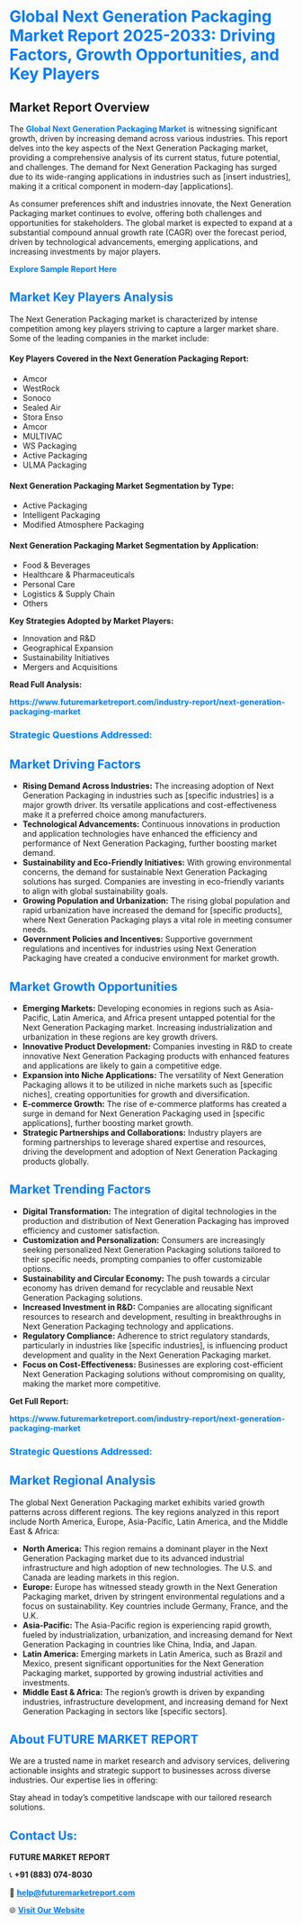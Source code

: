 <h1 style="color: #007BFF;">Global Next Generation Packaging Market Report 2025-2033: Driving Factors, Growth Opportunities, and Key Players</h1>

<section id="overview">
<h2>Market Report Overview</h2>
<p>The <a href="https://www.futuremarketreport.com/industry-report/next-generation-packaging-market" style="color: #007BFF; text-decoration: none;"><strong>Global Next Generation Packaging Market</strong></a> is witnessing significant growth, driven by increasing demand across various industries. This report delves into the key aspects of the Next Generation Packaging market, providing a comprehensive analysis of its current status, future potential, and challenges. The demand for Next Generation Packaging has surged due to its wide-ranging applications in industries such as [insert industries], making it a critical component in modern-day [applications].</p>
<p>As consumer preferences shift and industries innovate, the Next Generation Packaging market continues to evolve, offering both challenges and opportunities for stakeholders. The global market is expected to expand at a substantial compound annual growth rate (CAGR) over the forecast period, driven by technological advancements, emerging applications, and increasing investments by major players.</p>
</section>

<section id="overview">
<p><a href="https://www.futuremarketreport.com/request-sample/reportId=52516" style="color: #007BFF; text-decoration: none;"><strong>Explore Sample Report Here</strong></a></p>
</section>

<section id="key-players">
<h2 style="color: #007BFF;">Market Key Players Analysis</h2>
<p>The Next Generation Packaging market is characterized by intense competition among key players striving to capture a larger market share. Some of the leading companies in the market include:</p>
<h4>Key Players Covered in the Next Generation Packaging Report:</h4>
<ul><li>Amcor</li><li>WestRock</li><li>Sonoco</li><li>Sealed Air</li><li>Stora Enso</li><li>Amcor</li><li>MULTIVAC</li><li>WS Packaging</li><li>Active Packaging</li><li>ULMA Packaging</li></ul>
<h4>Next Generation Packaging Market Segmentation by Type:</h4>
<ul><li>Active Packaging</li><li>Intelligent Packaging</li><li>Modified Atmosphere Packaging</li></ul>

<h4>Next Generation Packaging Market Segmentation by Application:</h4>
<ul><li>Food &amp; Beverages</li><li>Healthcare &amp; Pharmaceuticals</li><li>Personal Care</li><li>Logistics &amp; Supply Chain</li><li>Others</li></ul>
<p><strong>Key Strategies Adopted by Market Players:</strong></p>
<ul>
<li>Innovation and R&D</li>
<li>Geographical Expansion</li>
<li>Sustainability Initiatives</li>
<li>Mergers and Acquisitions</li>
</ul>
</section>

<section>
<p><strong>Read Full Analysis: </strong></p><a href="https://www.futuremarketreport.com/industry-report/next-generation-packaging-market" style="color: #007BFF; text-decoration: none;"><strong>https://www.futuremarketreport.com/industry-report/next-generation-packaging-market</strong></a>
<h3 style="color: #007BFF;">Strategic Questions Addressed:</h3>
</section>

<section id="driving-factors">
<h2 style="color: #007BFF;">Market Driving Factors</h2>
<ul>
<li><strong>Rising Demand Across Industries:</strong> The increasing adoption of Next Generation Packaging in industries such as [specific industries] is a major growth driver. Its versatile applications and cost-effectiveness make it a preferred choice among manufacturers.</li>
<li><strong>Technological Advancements:</strong> Continuous innovations in production and application technologies have enhanced the efficiency and performance of Next Generation Packaging, further boosting market demand.</li>
<li><strong>Sustainability and Eco-Friendly Initiatives:</strong> With growing environmental concerns, the demand for sustainable Next Generation Packaging solutions has surged. Companies are investing in eco-friendly variants to align with global sustainability goals.</li>
<li><strong>Growing Population and Urbanization:</strong> The rising global population and rapid urbanization have increased the demand for [specific products], where Next Generation Packaging plays a vital role in meeting consumer needs.</li>
<li><strong>Government Policies and Incentives:</strong> Supportive government regulations and incentives for industries using Next Generation Packaging have created a conducive environment for market growth.</li>
</ul>
</section>

<section id="growth-opportunities">
<h2 style="color: #007BFF;">Market Growth Opportunities</h2>
<ul>
<li><strong>Emerging Markets:</strong> Developing economies in regions such as Asia-Pacific, Latin America, and Africa present untapped potential for the Next Generation Packaging market. Increasing industrialization and urbanization in these regions are key growth drivers.</li>
<li><strong>Innovative Product Development:</strong> Companies investing in R&D to create innovative Next Generation Packaging products with enhanced features and applications are likely to gain a competitive edge.</li>
<li><strong>Expansion into Niche Applications:</strong> The versatility of Next Generation Packaging allows it to be utilized in niche markets such as [specific niches], creating opportunities for growth and diversification.</li>
<li><strong>E-commerce Growth:</strong> The rise of e-commerce platforms has created a surge in demand for Next Generation Packaging used in [specific applications], further boosting market growth.</li>
<li><strong>Strategic Partnerships and Collaborations:</strong> Industry players are forming partnerships to leverage shared expertise and resources, driving the development and adoption of Next Generation Packaging products globally.</li>
</ul>
</section>

<section id="trending-factors">
<h2 style="color: #007BFF;">Market Trending Factors</h2>
<ul>
<li><strong>Digital Transformation:</strong> The integration of digital technologies in the production and distribution of Next Generation Packaging has improved efficiency and customer satisfaction.</li>
<li><strong>Customization and Personalization:</strong> Consumers are increasingly seeking personalized Next Generation Packaging solutions tailored to their specific needs, prompting companies to offer customizable options.</li>
<li><strong>Sustainability and Circular Economy:</strong> The push towards a circular economy has driven demand for recyclable and reusable Next Generation Packaging solutions.</li>
<li><strong>Increased Investment in R&D:</strong> Companies are allocating significant resources to research and development, resulting in breakthroughs in Next Generation Packaging technology and applications.</li>
<li><strong>Regulatory Compliance:</strong> Adherence to strict regulatory standards, particularly in industries like [specific industries], is influencing product development and quality in the Next Generation Packaging market.</li>
<li><strong>Focus on Cost-Effectiveness:</strong> Businesses are exploring cost-efficient Next Generation Packaging solutions without compromising on quality, making the market more competitive.</li>
</ul>
</section>

<section>
<p><strong>Get Full Report: </strong></p><a href="https://www.futuremarketreport.com/industry-report/next-generation-packaging-market" style="color: #007BFF; text-decoration: none;"><strong>https://www.futuremarketreport.com/industry-report/next-generation-packaging-market</strong></a>
<h3 style="color: #007BFF;">Strategic Questions Addressed:</h3>
</section>


<section id="regional-analysis">
<h2 style="color: #007BFF;">Market Regional Analysis</h2>
<p>The global Next Generation Packaging market exhibits varied growth patterns across different regions. The key regions analyzed in this report include North America, Europe, Asia-Pacific, Latin America, and the Middle East & Africa:</p>
<ul>
<li><strong>North America:</strong> This region remains a dominant player in the Next Generation Packaging market due to its advanced industrial infrastructure and high adoption of new technologies. The U.S. and Canada are leading markets in this region.</li>
<li><strong>Europe:</strong> Europe has witnessed steady growth in the Next Generation Packaging market, driven by stringent environmental regulations and a focus on sustainability. Key countries include Germany, France, and the U.K.</li>
<li><strong>Asia-Pacific:</strong> The Asia-Pacific region is experiencing rapid growth, fueled by industrialization, urbanization, and increasing demand for Next Generation Packaging in countries like China, India, and Japan.</li>
<li><strong>Latin America:</strong> Emerging markets in Latin America, such as Brazil and Mexico, present significant opportunities for the Next Generation Packaging market, supported by growing industrial activities and investments.</li>
<li><strong>Middle East & Africa:</strong> The region’s growth is driven by expanding industries, infrastructure development, and increasing demand for Next Generation Packaging in sectors like [specific sectors].</li>
</ul>
</section>

<footer>
<h2 style="color: #007BFF;">About FUTURE MARKET REPORT</h2>
<p>We are a trusted name in market research and advisory services, delivering actionable insights and strategic support to businesses across diverse industries. Our expertise lies in offering:</p>

<p>Stay ahead in today’s competitive landscape with our tailored research solutions.</p>

<h2 style="color: #007BFF;">Contact Us:</h2>
<p><strong>FUTURE MARKET REPORT</strong></p>
<p>📞 <strong>+91 (883) 074-8030</strong></p>
<p>📧 <strong><a href="mailto:help@futuremarketreport.com" style="color: #007BFF;">help@futuremarketreport.com</a></strong></p>
<p>🌐 <strong><a href="https://www.futuremarketreport.com/" style="color: #007BFF;">Visit Our Website</a></strong></p>
</footer>